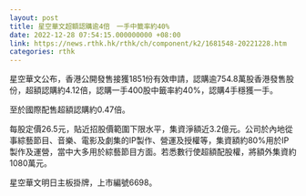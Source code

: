 ```yaml
---
layout: post
title: 星空華文超額認購逾4倍　一手中籤率約40%
date: 2022-12-28 07:54:15.000000000 +08:00
link: https://news.rthk.hk/rthk/ch/component/k2/1681548-20221228.htm
categories: rthk
---
```


星空華文公布，香港公開發售接獲1851份有效申請，認購逾754.8萬股香港發售股份，超額認購約4.12倍，認購一手400股中籤率約40%，認購4手穩獲一手。

至於國際配售超額認購約0.47倍。

每股定價26.5元，貼近招股價範圍下限水平，集資淨額近3.2億元。公司於內地從事綜藝節目、音樂、電影及劇集的IP製作、營運及授權等，集資額約80%用於IP製作及運營，當中大多用於綜藝節目方面。若悉數行使超額配股權，將額外集資約1080萬元。

星空華文明日主板掛牌，上市編號6698。
